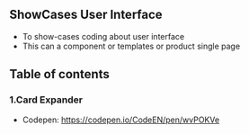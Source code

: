 ## ShowCases User Interface
- To show-cases coding about user interface 
- This can a component or templates or product single page

## Table of contents
### 1.Card Expander
- Codepen: https://codepen.io/CodeEN/pen/wvPOKVe